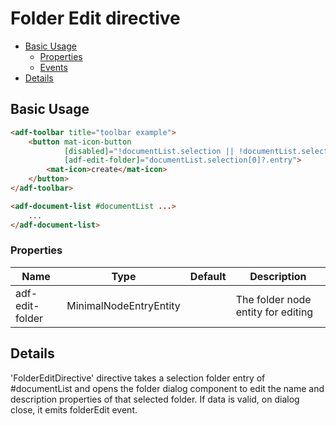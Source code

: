 # Folder Edit directive

<!-- markdown-toc start - Don't edit this section.  npm run toc to generate it-->

<!-- toc -->

- [Basic Usage](#basic-usage)
  * [Properties](#properties)
  * [Events](#events)
- [Details](#details)

<!-- tocstop -->

<!-- markdown-toc end -->

## Basic Usage

```html
<adf-toolbar title="toolbar example">
    <button mat-icon-button
            [disabled]="!documentList.selection || !documentList.selection.length || !documentList.selection[0].entry.isFolder"
            [adf-edit-folder]="documentList.selection[0]?.entry">
        <mat-icon>create</mat-icon>
    </button>
</adf-toolbar>

<adf-document-list #documentList ...>
    ...
</adf-document-list>
```

### Properties

| Name              | Type                   | Default | Description                          |
| ----------------- | ---------------------- | ------- | -----------------------------------  |
| adf-edit-folder   | MinimalNodeEntryEntity |         | The folder node entity for editing   |

## Details

'FolderEditDirective' directive takes a selection folder entry of #documentList and opens the folder dialog component to edit the name and description properties of that selected folder.
If data is valid, on dialog close, it emits folderEdit event.